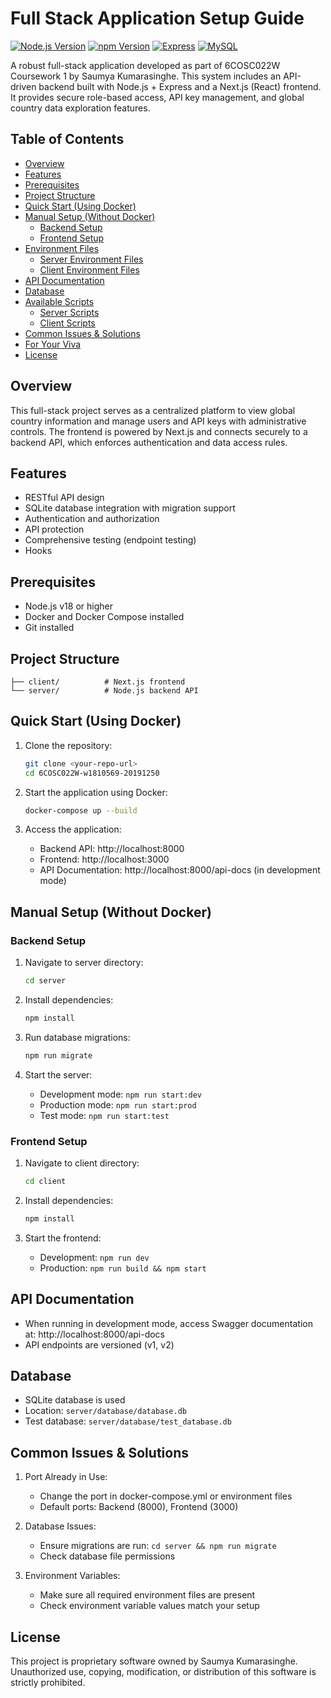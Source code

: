 # Full Stack Application Setup Guide

[![Node.js Version](https://img.shields.io/badge/node-%3E%3D%2020-brightgreen)](https://nodejs.org/)
[![npm Version](https://img.shields.io/badge/npm-%3E%3D%204.3.0-blue)](https://npmpkg.com/)
[![Express](https://img.shields.io/badge/Express-4.21.1-green)](https://expressjs.com/)
[![MySQL](https://img.shields.io/badge/MySQL-3.11.3-orange)](https://www.mysql.com/)

A robust full-stack application developed as part of 6COSC022W Coursework 1 by Saumya Kumarasinghe. This system includes an API-driven backend built with Node.js + Express and a Next.js (React) frontend. It provides secure role-based access, API key management, and global country data exploration features.

## Table of Contents

- [Overview](#overview)
- [Features](#features)
- [Prerequisites](#prerequisites)
- [Project Structure](#project-structure)
- [Quick Start (Using Docker)](#quick-start-using-docker)
- [Manual Setup (Without Docker)](#manual-setup-without-docker)
  - [Backend Setup](#backend-setup)
  - [Frontend Setup](#frontend-setup)
- [Environment Files](#environment-files)
  - [Server Environment Files](#server-environment-files)
  - [Client Environment Files](#client-environment-files)
- [API Documentation](#api-documentation)
- [Database](#database)
- [Available Scripts](#available-scripts)
  - [Server Scripts](#server-scripts)
  - [Client Scripts](#client-scripts)
- [Common Issues & Solutions](#common-issues--solutions)
- [For Your Viva](#for-your-viva)
- [License](#license)

## Overview

This full-stack project serves as a centralized platform to view global country information and manage users and API keys with administrative controls. The frontend is powered by Next.js and connects securely to a backend API, which enforces authentication and data access rules.

## Features

- RESTful API design
- SQLite database integration with migration support
- Authentication and authorization
- API protection
- Comprehensive testing (endpoint testing)
- Hooks

## Prerequisites

- Node.js v18 or higher
- Docker and Docker Compose installed
- Git installed

## Project Structure

```
├── client/          # Next.js frontend
└── server/          # Node.js backend API
```

## Quick Start (Using Docker)

1. Clone the repository:

   ```bash
   git clone <your-repo-url>
   cd 6COSC022W-w1810569-20191250
   ```

2. Start the application using Docker:

   ```bash
   docker-compose up --build
   ```

3. Access the application:
   - Backend API: http://localhost:8000
   - Frontend: http://localhost:3000
   - API Documentation: http://localhost:8000/api-docs (in development mode)

## Manual Setup (Without Docker)

### Backend Setup

1. Navigate to server directory:

   ```bash
   cd server
   ```

2. Install dependencies:

   ```bash
   npm install
   ```

3. Run database migrations:

   ```bash
   npm run migrate
   ```

4. Start the server:
   - Development mode: `npm run start:dev`
   - Production mode: `npm run start:prod`
   - Test mode: `npm run start:test`

### Frontend Setup

1. Navigate to client directory:

   ```bash
   cd client
   ```

2. Install dependencies:

   ```bash
   npm install
   ```

3. Start the frontend:
   - Development: `npm run dev`
   - Production: `npm run build && npm start`


## API Documentation

- When running in development mode, access Swagger documentation at: http://localhost:8000/api-docs
- API endpoints are versioned (v1, v2)

## Database

- SQLite database is used
- Location: `server/database/database.db`
- Test database: `server/database/test_database.db`


## Common Issues & Solutions

1. Port Already in Use:

   - Change the port in docker-compose.yml or environment files
   - Default ports: Backend (8000), Frontend (3000)

2. Database Issues:

   - Ensure migrations are run: `cd server && npm run migrate`
   - Check database file permissions

3. Environment Variables:
   - Make sure all required environment files are present
   - Check environment variable values match your setup

## License

This project is proprietary software owned by Saumya Kumarasinghe. Unauthorized use, copying, modification, or distribution of this software is strictly prohibited.
